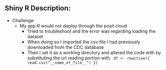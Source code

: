 ## Shiny R Description:
- Challenge:
  - My app.R would not deploy through the posit cloud
    - Tried to troubleshoot and the error was regarding loading the dataset
    - When doing so I imported the csv file I had previously downloaded from the CDC database
    - Then I set it as a working directory and altered the code with by substituting the url reading portion with ``` df <- reactive({
    read.csv("__name_of_file__")
  })```
